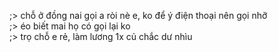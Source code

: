 ;> chỗ ở đồng nai gọi a ròi nè e, ko để ý điện thoại nên gọi nhỡ<br>
;> éo biết mai họ có gọi lại ko<br>
;> trọ chỗ e rẻ, làm lương 1x củ chắc dư nhìu
